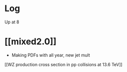 

# Log

Up at 8

# [[mixed2.0]]
- Making PDFs with all year, new jet mult

[[WZ production cross section in pp collisions at 13.6 TeV]]


